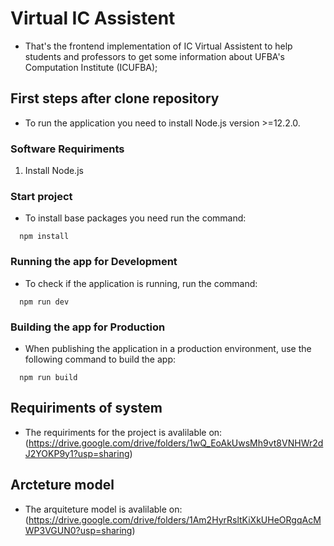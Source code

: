 # Virtual IC Assistent

- That's the frontend implementation of IC Virtual Assistent to help students and professors to get some information about UFBA's Computation Institute (ICUFBA);

## First steps after clone repository

- To run the application you need to install Node.js version >=12.2.0.

### Software Requiriments 

1. Install Node.js

### Start project

- To install base packages you need run the command:

```
  npm install
```

### Running the app for Development

- To check if the application is running, run the command:

```
  npm run dev
```

### Building  the app for Production
- When publishing the application in a production environment, use the following command to build the app:
```
  npm run build
```

## Requiriments of system

- The requiriments for the project is avalilable on: (https://drive.google.com/drive/folders/1wQ_EoAkUwsMh9vt8VNHWr2dJ2YOKP9y1?usp=sharing)

## Arcteture model

- The arquiteture model is avalilable on: (https://drive.google.com/drive/folders/1Am2HyrRsltKiXkUHeORgqAcMWP3VGUN0?usp=sharing)
